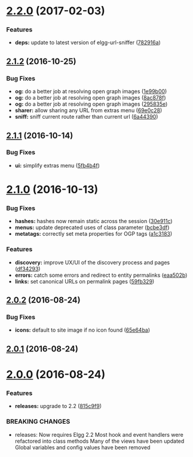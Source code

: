 <a name="2.2.0"></a>
# [2.2.0](https://github.com/hypeJunction/hypeDiscovery/compare/2.1.2...v2.2.0) (2017-02-03)


### Features

* **deps:** update to latest version of elgg-url-sniffer ([782916a](https://github.com/hypeJunction/hypeDiscovery/commit/782916a))



<a name="2.1.2"></a>
## [2.1.2](https://github.com/hypeJunction/hypeDiscovery/compare/2.1.1...v2.1.2) (2016-10-25)


### Bug Fixes

* **og:** do a better job at resolving open graph images ([1e99b00](https://github.com/hypeJunction/hypeDiscovery/commit/1e99b00))
* **og:** do a better job at resolving open graph images ([8ac878f](https://github.com/hypeJunction/hypeDiscovery/commit/8ac878f))
* **og:** do a better job at resolving open graph images ([295835e](https://github.com/hypeJunction/hypeDiscovery/commit/295835e))
* **sharer:** allow sharing any URL from extras menu ([69e0c28](https://github.com/hypeJunction/hypeDiscovery/commit/69e0c28))
* **sniff:** sniff current route rather than current url ([6a44390](https://github.com/hypeJunction/hypeDiscovery/commit/6a44390))



<a name="2.1.1"></a>
## [2.1.1](https://github.com/hypeJunction/hypeDiscovery/compare/2.1.0...v2.1.1) (2016-10-14)


### Bug Fixes

* **ui:** simplify extras menu ([5fb4b4f](https://github.com/hypeJunction/hypeDiscovery/commit/5fb4b4f))



<a name="2.1.0"></a>
# [2.1.0](https://github.com/hypeJunction/hypeDiscovery/compare/2.0.2...v2.1.0) (2016-10-13)


### Bug Fixes

* **hashes:** hashes now remain static across the session ([30e911c](https://github.com/hypeJunction/hypeDiscovery/commit/30e911c))
* **menus:** update deprecated uses of class parameter ([bcbe3df](https://github.com/hypeJunction/hypeDiscovery/commit/bcbe3df))
* **metatags:** correctly set meta properties for OGP tags ([a1c3183](https://github.com/hypeJunction/hypeDiscovery/commit/a1c3183))

### Features

* **discovery:** improve UX/UI of the discovery process and pages ([df34293](https://github.com/hypeJunction/hypeDiscovery/commit/df34293))
* **errors:** catch some errors and redirect to entity permalinks ([eaa502b](https://github.com/hypeJunction/hypeDiscovery/commit/eaa502b))
* **links:** set canonical URLs on permalink pages ([59fb329](https://github.com/hypeJunction/hypeDiscovery/commit/59fb329))



<a name="2.0.2"></a>
## [2.0.2](https://github.com/hypeJunction/hypeDiscovery/compare/2.0.1...v2.0.2) (2016-08-24)


### Bug Fixes

* **icons:** default to site image if no icon found ([65e64ba](https://github.com/hypeJunction/hypeDiscovery/commit/65e64ba))



<a name="2.0.1"></a>
## [2.0.1](https://github.com/hypeJunction/hypeDiscovery/compare/2.0.0...v2.0.1) (2016-08-24)




<a name="2.0.0"></a>
# [2.0.0](https://github.com/hypeJunction/hypeDiscovery/compare/v1.0.0...v2.0.0) (2016-08-24)


### Features

* **releases:** upgrade to 2.2 ([815c9f9](https://github.com/hypeJunction/hypeDiscovery/commit/815c9f9))


### BREAKING CHANGES

* releases: Now requires Elgg 2.2
Most hook and event handlers were refactored into class methods
Many of the views have been updated
Global variables and config values have been removed



